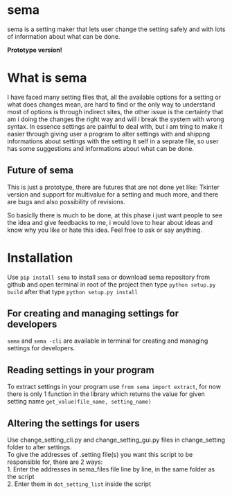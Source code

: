 # sema
sema is a setting maker that lets user change the setting safely and with lots of information about what can be done.  

**Prototype version!**

# What is sema
I have faced many setting files that, all the available options for a setting or what does changes mean, are hard to find
or the only way to understand most of options is through indirect sites, the other issue is the certainty that
am i doing the changes the right way and will i break the system with wrong syntax. In essence settings are painful to
deal with, but i am tring to make it easier through giving user a program to alter settings with and shippng informations
about settings with the setting it self in a seprate file, so user has some suggestions and informations about what can be
done.  
## Future of sema
This is just a prototype, there are futures that are not done yet like: Tkinter version and support for multivalue for a 
setting and much more, and there are bugs and also possibility of revisions.  

So basiclly there is much to be done, at this phase i just want people to see the idea and give feedbacks to me, i would 
love to hear about ideas and know why you like or hate this idea. Feel free to ask or say anything.  

# Installation
Use `pip install sema` to install `sema` 
or download sema repository from github and open terminal in root of the project then type `python setup.py build`
 after that type `python setup.py install`  
## For creating and managing settings for developers
`sema` and `sema -cli` are available in terminal for creating and managing settings for developers.
## Reading settings in your program
To extract settings in your program use `from sema import extract`, for now there is only 1 function in the library which
returns the value for given setting name `get_value(file_name, setting_name)`
## Altering the settings for users
Use change_setting_cli.py and change_setting_gui.py files in change_setting folder to alter settings.  
To give the addresses of .setting file(s) you want this script to be responsible for, there are 2 ways:  
	1. Enter the addresses in sema_files file line by line, in the same folder as the script  
	2. Enter them in `dot_setting_list` inside the script   